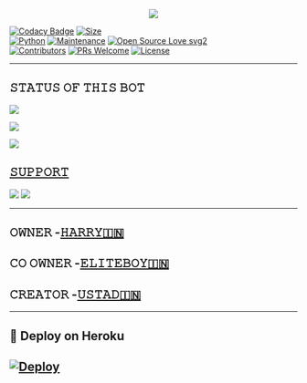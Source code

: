 <p align="center">
  <img src="https://telegra.ph/file/b704473d4127ff46d2843.jpg">
</p>


[![Codacy Badge](https://api.codacy.com/project/badge/Grade/f7c51539e67b483bb8d7749acca51d3a)](https://app.codacy.com/gh/dangerousjatt/SpamBot-2.0?utm_source=github.com&utm_medium=referral&utm_content=dangerousjatt/SpamBot-2.0&utm_campaign=Badge_Grade_Settings)
[![Size](https://img.shields.io/github/repo-size/dangerousjatt/SpamBot-2.0?style=flat-square&color=green)](https://github.com/ITX-ALONE-HARRY/ELITEBOY_SPAMBOT/)   
[![Python](https://img.shields.io/badge/Python-v3.9-blue)](https://www.python.org/)
[![Maintenance](https://img.shields.io/badge/Maintained%3F-yes-green.svg)](https://github.com/ITX-ALONE-HARRY/ELITEBOY_SPAMBOT/graphs/commit-activity)
[![Open Source Love svg2](https://badges.frapsoft.com/os/v2/open-source.svg?v=103)](https://github.com/ITX-ALONE-HARRY/ELITEBOY_SPAMBOT)   
[![Contributors](https://img.shields.io/github/contributors/ITX-ALONE-HARRY/ELITEBOY_SPAMBOT?style=flat-square&color=green)](https://github.com/ITX-ALONE-HARRY/ELITEBOY_SPAMBOT/graphs/contributors)
[![PRs Welcome](https://img.shields.io/badge/PRs-welcome-brightgreen.svg?style=flat-square)](https://makeapullrequest.com)
[![License](https://img.shields.io/badge/License-AGPL-blue)](https://github.com/ITX-ALONE-HARRY/ELITEBOY_SPAMBOT/blob/main/LICENSE)

----

## 𝚂𝚃𝙰𝚃𝚄𝚂 𝙾𝙵 𝚃𝙷𝙸𝚂 𝙱𝙾𝚃 
<p align="left"><a href="https://github.com/ITX-ALONE-HARRY/ELITEBOY_SPAMBOT/network/members"><img src="https://img.shields.io/github/forks/ITX-ALONE-HARRY/ELITEBOY_SPAMBOT?label=Forks&logoColor=Black&style=social"></a><p align="left"><a href="https://github.com/dangerousjatt/SpamBot-2.0/stargazers"><img src="https://img.shields.io/github/stars/dangerousjatt/SpamBot-2.0?logoColor=Blue&style=social"></a><p align="left"><a href="https://github.com/dangerousjatt/SpamBot-2.0"></a><p align="left"><a href="https://github.com/dangerousjatt/SpamBot-2.0?"><img src="https://img.shields.io/github/last-commit/dangerousjatt/SpamBot-2.0?style=plastic"></

-------------------------------------------------

## 𝚂𝚄𝙿𝙿𝙾𝚁𝚃 
                          
<a href="https://t.me/ELITEBOY_SPAM"><img src="https://img.shields.io/badge/Join-SUPPORT%20GROUP-red.svg?logo=Telegram"></a>
<a href="https://t.me/ELITEBOY_SPAMBOT"><img src="https://img.shields.io/badge/Join-SUPPORT%20CHANNEL-red.svg?logo=Telegram"></a>

-------------------------------------------------
## 𝙾𝚆𝙽𝙴𝚁 -[𝙷𝙰𝚁𝚁𝚈🇮🇳](https://t.me/ITXX_HARRY)
## 𝙲𝙾 𝙾𝚆𝙽𝙴𝚁 -[𝙴𝙻𝙸𝚃𝙴𝙱𝙾𝚈🇮🇳](https://t.me/PUNISHER_OP)
## 𝙲𝚁𝙴𝙰𝚃𝙾𝚁 -[𝚄𝚂𝚃𝙰𝙳🇮🇳](https://t.me/USTAD_OP)
-------------------------------------------------

## 🚀 Deploy on Heroku 
[![Deploy](https://www.herokucdn.com/deploy/button.svg)](https://heroku.com/deploy?template=https://github.com/ITX-ALONE-HARRY/ELITEBOY_SPAMBOT.git)
------------------------------------------------

